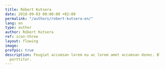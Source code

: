```yaml
---
title: Róbert Kutsera
date: 2018-09-03 00:00:00 +02:00
permalink: "/authors/robert-kutsera-en/"
lang: en
type: author
author: Róbert Kutsera
ref: icon-three
layout: flowing
image:
profpic: true
description: Feugiat accumsan lorem eu ac lorem amet accumsan donec. Blandit orci
  porttitor.
---
```

